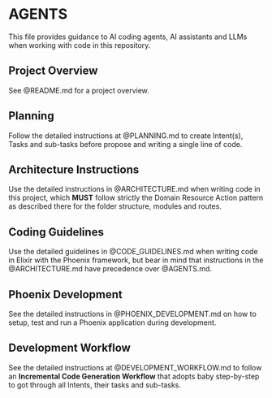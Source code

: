 # AGENTS

This file provides guidance to AI coding agents, AI assistants and LLMs when working with code in this repository.

## Project Overview

See @README.md for a project overview.

## Planning

Follow the detailed instructions at @PLANNING.md to create Intent(s), Tasks and sub-tasks before propose and writing a single line of code.

## Architecture Instructions

Use the detailed instructions in @ARCHITECTURE.md when writing code in this project, which **MUST** follow strictly the Domain Resource Action pattern as described there for the folder structure, modules and routes.

## Coding Guidelines

Use the detailed guidelines in @CODE_GUIDELINES.md when writing code in Elixir with the Phoenix framework, but bear in mind that instructions in the @ARCHITECTURE.md have precedence over @AGENTS.md.

## Phoenix Development

See the detailed instructions in @PHOENIX_DEVELOPMENT.md on how to setup, test and run a Phoenix application during development.

## Development Workflow

See the detailed instructions at @DEVELOPMENT_WORKFLOW.md to follow an **Incremental Code Generation Workflow** that adopts baby step-by-step to got through all Intents, their tasks and sub-tasks.


